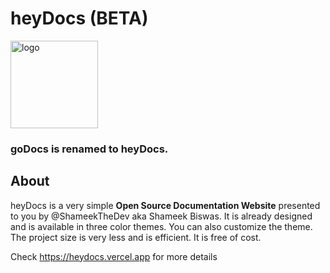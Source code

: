 <h1>heyDocs (BETA)</h1>
<img src="https://user-images.githubusercontent.com/76860203/194856445-d749cefc-c014-4919-941c-e335c8b0a4b5.png" alt="logo" height="140px"/>
<h3>goDocs is renamed to heyDocs.</h3>
<h2>About</h2>
<p>
heyDocs is a very simple <b>Open Source Documentation Website</b> presented to you by @ShameekTheDev aka Shameek Biswas. It is already designed and is available in three color themes. You can also customize the theme. The project size is very less and is efficient. It is free of cost.
</p>

Check <a href="https://godocs.vercel.app">https://heydocs.vercel.app</a> for more details
